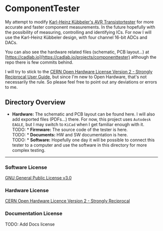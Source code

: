 # ComponentTester

My attempt to modify [Karl-Heinz Kübbeler's AVR Transistortester](https://www.mikrocontroller.net/articles/AVR_Transistortester) for more accurate and faster component measurements. In the future hopefully with the possibility of measuring, controlling and identifying ICs. For now I will use the Karl-Heinz Kübbeler design, with four channel 16-bit ADCs and DACs.

You can also see the hardware related files (schematic, PCB layout...) at [https://cadlab.io](https://cadlab.io/projects/componenttester) although the repo there is few commits behind.

I will try to stick to the [CERN Open Hardware License Version 2 - Strongly Reciprocal User Guide](https://ohwr.org/project/cernohl/wikis/uploads/cf37727497ca2b5295a7ab83a40fcf5a/cern_ohl_s_v2_user_guide.pdf), but since I'm new to Open Hardware, that's not necessarily the rule. So please feel free to point out any deviations or errors to me.

## Directory Overview

* __Hardware:__ The schematic and PCB layout can be found here. I will also add exported files (PDFs...) there. For now, this project uses `Autodesk EAGLE`, but I may switch to `KiCad` when I get familiar enough with it.  
TODO: * __Firmware:__ The source code of the tester is here.  
TODO: * __Documents:__ HW and SW documentation is here.  
TODO: * __Software:__ Hopefully one day it will be possible to connect this tester to a computer and use the software in this directory for more complex testing.  

---

### Software License
[GNU General Public License v3.0](https://github.com/Just-Danuse/ComponentTester/blob/main/LICENSE)

### Hardware License
[CERN Open Hardware Licence Version 2 - Strongly Reciprocal](https://github.com/Just-Danuse/ComponentTester/blob/main/LICENSE_HARDWARE)

### Documentation License
TODO: Add Docs license
